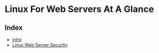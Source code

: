 # Linux For Web Servers At A Glance

## Index
- [intro](intro.md)
- [Linux Web Server Security](linux-web-server-security.md)

